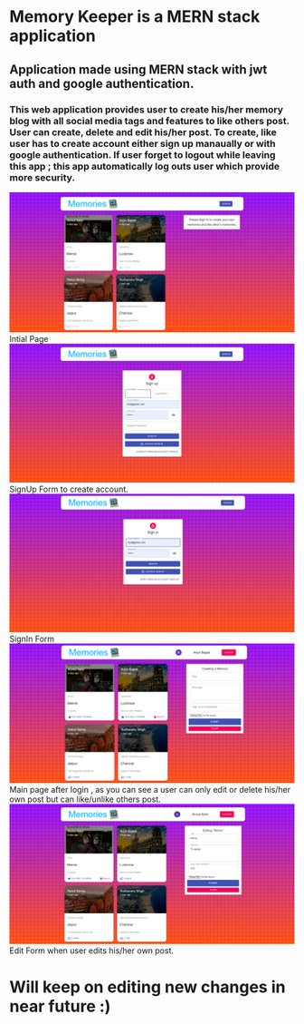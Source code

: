 # Memory Keeper is a MERN stack application 

## Application made using MERN stack with jwt auth and google authentication.

### This web application provides user to create his/her memory blog with all social media tags and features to like others post. User can create, delete and edit his/her post. To create, like user has to create account either sign up manaually or with google authentication. If user forget to logout while leaving this app ; this app automatically log outs user which provide more security.

<img src="images/intial_page.png">
 Intial Page
 
<img src="images/Signup.png">
 SignUp Form to create account.
 
<img src="images/sign_in.png">
 SignIn Form 
 
<img src="images/main_page.png">
 Main page after login , as you can see a user can only edit or delete his/her own post but can like/unlike others post.
 
<img src="images/edit_page.png">
 Edit Form when user edits his/her own post.


# Will keep on editing new changes in near future :)
